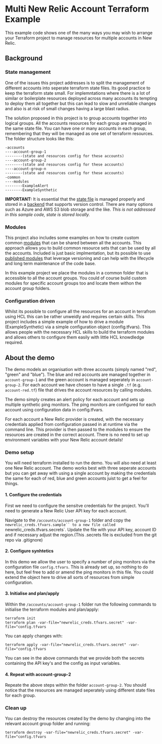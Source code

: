 # Multi New Relic Account Terraform Example

This example code shows one of the many ways you may wish to arrange your Terraform project to manage resources for multiple accounts in New Relic.

## Background

### State management
One of the issues this project addresses is to split the  management of different accounts into seperate terraform state files. Its good practice to keep the terraform state small. For implemntations where there is a lot of similar or boilerplate resources deployed across many accounts its tempting to deploy them all together but this can lead to slow and unreliable changes and also is at risk of small changes having a large blast radius.

The solution proposed in this project is to group accounts together into logical groups. All the accounts resources for each group are managed in the same state file. You can have one or many accounts in each group, remembering that they will be managed as one set of terraform resources. The folder structure looks like this:

```
-accounts
----account-group-1
--------(state and resources config for these accounts)
----account-group-2
--------(state and resources config for these accounts)
----account-group-n
--------(state and resources config for these accounts)
-common
----modules
--------ExampleAlert
--------ExampleSynthetic
```

**IMPORTANT:** It is essential that the [state file](https://developer.hashicorp.com/terraform/language/state) is managed properly and stored in a [backend](https://developer.hashicorp.com/terraform/language/settings/backends/configuration#available-backends) that supports version control. There are many options such as Azure and AWS S3 blob storage and the like. *This is not addressed in this sample code, state is stored locally.*


### Modules
This project also includes some examples on how to create custom common [modules](https://developer.hashicorp.com/terraform/language/modules) that can be shared between all the accounts. This approach allows you to build common resource sets that can be used by all the accounts. Included is just basic implmentation, but its possible to use [published modules](https://developer.hashicorp.com/terraform/language/modules#published-modules) that leverage versioning and can help with the lifecycle and long term maintenance of the code base.

In this example project we place the modules in a common folder that is accessible to all the account groups. You could of course build custom modules for specific account groups too and locate them withon the account group folders.


### Configuration driven
Whilst its possible to configure all the resources for an account in terrafrom using HCL this can be rather unweidly and requires certain skills. This project includes a simple example of how to drive a module (ExampleSynthetic) via a simple configuration object (config.tfvars). This allows people with the necessary HCL skills to build the terraform modules and allows others to configure them easily with little HCL knowdledge required.


## About the demo
The demo models an organisation with three accounts (simply named "red", "green" and "blue"). The blue and red accounts are managed together in `account-group-1` and the green account is managed seperately in `account-group-2`. For each account we have chosen to have a single `.tf` (e.g. `account-red.tf`) file that drives the account resources by calling modules.

The demo simply creates an alert policy for each account and sets up multiple synthetic ping monitors. The ping monitors are configured for each account using configuration data in config.tfvars.

For each account a New Relic provider is created, with the necessary credentials applied from configuration passed in at runtime via the command line. This provider is then passed to the modules to ensure the resources are created in the correct account. There is no need to set up environment variables with your New Relic account details!


### Demo setup
You will need terraform installed to run the demo. You will also need at least one New Relic account. The demo works best with three seperate accounts but you can get away with using a single account by making the credentials the same for each of red, blue and green accounts juist to get a feel for things.

#### 1. Configure the credentials
First we need to configure the sensitve credentials for the project. You'll need to generate a New Relic User API key for each account. 

Navigate to the `/accounts/account-group-1` folder and copy the `newrelic_creds.tfvars.sample`` to a new file called `newrelic_creds.tfvars.secrets`. Update the file with your API key, account ID and if necessary adjust the region.(This .secrets file is excluded from the git repo via .gitignore)

#### 2. Configure synhtetics
In this demo we allow the user to specify a number of ping monitors via the configuration file `config.tfvars`. This is already set up, so nothing to do here, but feel free to add or amend the ping monitors in this file. You could extend the object here to drive all sorts of resources from simple configuration.

#### 3. Initialise and plan/apply
Within the `/accounts/account-group-1` folder run the following commands to initialise the terraform modules and plan/apply:

```
terraform init
terraform plan -var-file="newrelic_creds.tfvars.secret" -var-file="config.tfvars
```

You can apply changes with:
```
terraform apply -var-file="newrelic_creds.tfvars.secret" -var-file="config.tfvars
```

You can see in the above commands that we provide both the secrets containing the API key's and the config as input variables.

#### 4. Repeat with account-group-2
Repeate the above steps within the folder `account-group-2`. You should notice that the resources are managed seperately using different state files for each group.



### Clean up
You can destroy the resources created by the demo by changing into the relevant account group folder and running:

```
terraform destroy -var-file="newrelic_creds.tfvars.secret" -var-file="config.tfvars
```
